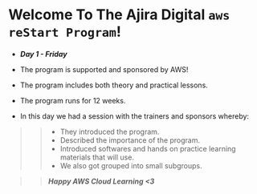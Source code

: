 # Welcome To The Ajira Digital `aws reStart Program`!
- ***Day 1 - Friday***

- The program is supported and sponsored by AWS!
- The program includes both theory and practical lessons.
- The program runs for 12 weeks.
- In this day we had a session with the trainers and sponsors whereby:

>> - They introduced the program.
>> - Described the importance of the program.
>> - Introduced softwares and hands on practice learning materials that will use.
>> - We also got grouped into small subgroups.

>> ***Happy AWS Cloud Learning <3***
